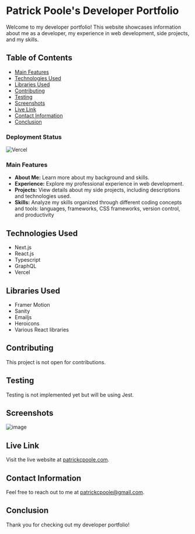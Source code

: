 # Patrick Poole's Developer Portfolio

Welcome to my developer portfolio! This website showcases information about me as a developer, my experience in web development, side projects, and my skills.

## Table of Contents

- [Main Features](#features)
- [Technologies Used](#technologies-used)
- [Libraries Used](#technologies-used)
- [Contributing](#contributing)
- [Testing](#testing)
- [Screenshots](#screenshots)
- [Live Link](#live-link)
- [Contact Information](#contact-information)
- [Conclusion](#conclusion)

### Deployment Status
![Vercel](https://therealsujitk-vercel-badge.vercel.app/?app={vercel.com/patrickcpoole/react-portfolio})

### Main Features
- **About Me:** Learn more about my background and skills.
- **Experience:** Explore my professional experience in web development.
- **Projects:** View details about my side projects, including descriptions and technologies used.
- **Skills:** Analyze my skills organized through different coding concepts and tools: languages, frameworks, CSS frameworks, version control, and productivity

## Technologies Used
- Next.js
- React.js
- Typescript
- GraphQL
- Vercel

## Libraries Used
- Framer Motion
- Sanity
- Emailjs
- Heroicons
- Various React libraries

## Contributing
This project is not open for contributions.

## Testing
Testing is not implemented yet but will be using Jest.

## Screenshots
![image](https://amplify-venu20-dev-131644-deployment.s3.amazonaws.com/portfolio-screenshots/Portfolio+Screen+Shot+2023-12-05+at+11.32.03+AM.png)

## Live Link
Visit the live website at [patrickcpoole.com](https://patrickcpoole.com).

## Contact Information
Feel free to reach out to me at [patrickcpoole@gmail.com](mailto:patrickcpoole@gmail.com).

## Conclusion
Thank you for checking out my developer portfolio!

